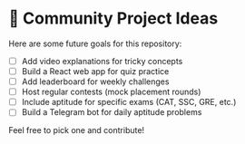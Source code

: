 # 🚀 Community Project Ideas

Here are some future goals for this repository:

- [ ] Add video explanations for tricky concepts
- [ ] Build a React web app for quiz practice
- [ ] Add leaderboard for weekly challenges
- [ ] Host regular contests (mock placement rounds)
- [ ] Include aptitude for specific exams (CAT, SSC, GRE, etc.)
- [ ] Build a Telegram bot for daily aptitude problems

Feel free to pick one and contribute!
